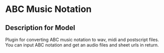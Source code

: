 # ABC Music Notation

## Description for Model

Plugin for converting ABC music notation to wav, midi and postscript files. You can input ABC notation and get an audio files and sheet urls in return.

